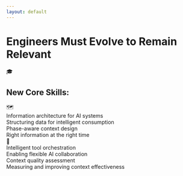 ```yaml
---
layout: default
---
```


# Engineers Must Evolve to Remain Relevant

<div class="text-center mb-8">
<div class="inline-block w-6 h-6 bg-purple-500 rounded text-white text-xs flex items-center justify-center text-6xl text-blue-500">🎓</div>
</div>

## New Core Skills:

<div class="grid grid-cols-2 gap-6 mt-8">

<div class="flex items-start">
<div class="inline-block w-6 h-6 bg-purple-500 rounded text-white text-xs flex items-center justify-center text-2xl text-blue-500 mr-3 mt-1">🗺️</div>
<div>
<div class="font-bold">Information architecture for AI systems</div>
<div class="text-sm text-gray-600">Structuring data for intelligent consumption</div>
</div>
</div>

<div class="flex items-start">
<uim-clock class="text-2xl text-green-500 mr-3 mt-1"/>
<div>
<div class="font-bold">Phase-aware context design</div>
<div class="text-sm text-gray-600">Right information at the right time</div>
</div>
</div>

<div class="flex items-start">
<div class="inline-block w-6 h-6 bg-blue-500 rounded text-white text-xs flex items-center justify-center text-2xl text-purple-500 mr-3 mt-1">🔧</div>
<div>
<div class="font-bold">Intelligent tool orchestration</div>
<div class="text-sm text-gray-600">Enabling flexible AI collaboration</div>
</div>
</div>

<div class="flex items-start">
<uim-check-circle class="text-2xl text-orange-500 mr-3 mt-1"/>
<div>
<div class="font-bold">Context quality assessment</div>
<div class="text-sm text-gray-600">Measuring and improving context effectiveness</div>
</div>
</div>

</div>

<!--
The message is clear: engineers must develop these new skills to remain relevant in the AI era. This isn't about replacing coding skills - it's about adding a new dimension to our expertise.

We need to become skilled at information architecture for AI systems, designing context that's aware of development phases, orchestrating intelligent tool usage, and assessing the quality of the context we provide.

These skills are as learnable and measurable as any other engineering discipline. The question is: will you develop them proactively, or will you be forced to catch up later?
-->
